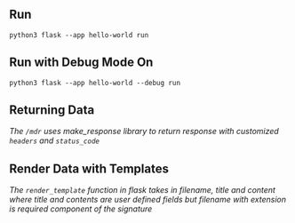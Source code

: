 ## Run 
`python3
flask --app hello-world run
`

## Run with Debug Mode On
`python3
 flask --app hello-world --debug run
`


## Returning Data
_The `/mdr` uses make_response library to return response with customized `headers` and `status_code`_


## Render Data with Templates
_The `render_template` function in flask takes in filename, title and content where title and contents are user defined fields but filename with extension is required component of the signature_
